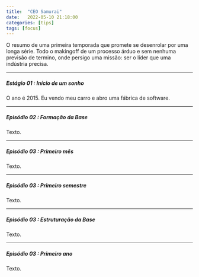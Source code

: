 ```yaml
---
title:  "CEO Samurai"
date:   2022-05-10 21:18:00
categories: [tips]
tags: [focus]
---
```


O resumo de uma primeira temporada que promete se desenrolar por uma longa série. Todo o makingoff de um processo árduo e sem nenhuma previsão de termino, onde persigo uma missão: ser o líder que uma indústria precisa.

<!--mais-->

<hr style="width: 100%;">

##### Estágio 01 : Início de um sonho

O ano é 2015. Eu vendo meu carro e abro uma fábrica de software.

<hr style="width: 100%;">

##### Episódio 02 : Formação da Base

Texto.

<hr style="width: 100%;">

##### Episódio 03 : Primeiro mês

Texto.

<hr style="width: 100%;">

##### Episódio 03 : Primeiro semestre

Texto.

<hr style="width: 100%;">

##### Episódio 03 : Estruturação da Base

Texto.

<hr style="width: 100%;">

##### Episódio 03 : Primeiro ano

Texto.